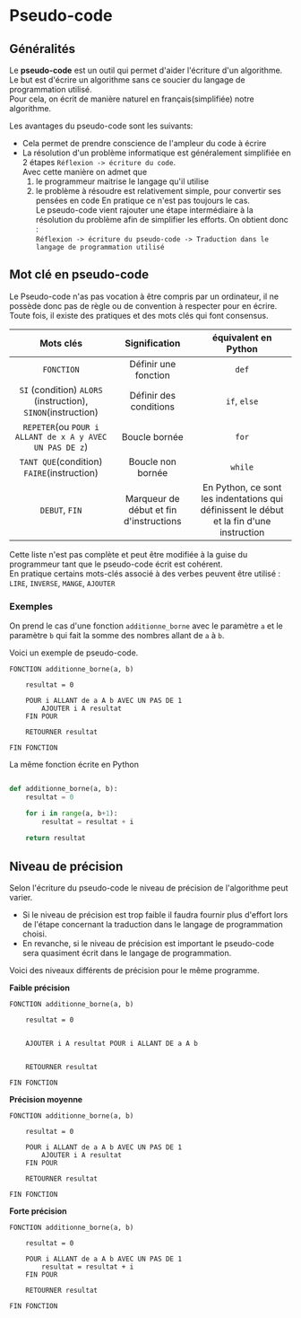 # Pseudo-code

## Généralités  
Le __pseudo-code__ est un outil qui permet d'aider l'écriture d'un algorithme.  
Le but est d'écrire un algorithme sans ce soucier du langage de programmation utilisé.  
Pour cela, on écrit de manière naturel en français(simplifiée) notre algorithme.    

Les avantages du pseudo-code sont les suivants: 
- Cela permet de prendre conscience de l'ampleur du code à écrire
- La résolution d'un problème informatique est généralement simplifiée en 2 étapes `Réflexion -> écriture du code`.   
Avec cette manière on admet que 
  1. le programmeur maitrise le langage qu'il utilise 
  2. le problème à résoudre est relativement simple, pour convertir ses pensées en code
En pratique ce n'est pas toujours le cas.   
Le pseudo-code vient rajouter une étape intermédiaire à la résolution du problème afin de simplifier les efforts. On obtient donc :  
`Réflexion -> écriture du pseudo-code -> Traduction dans le langage de programmation utilisé`


## Mot clé en pseudo-code   
Le Pseudo-code n'as pas vocation à être compris par un ordinateur, il ne possède donc pas de règle ou de convention à respecter pour en écrire.   
Toute fois, il existe des pratiques et des mots clés qui font consensus.

|                          Mots clés                           |              Signification              |                                   équivalent en Python                                   |
| :----------------------------------------------------------: | :-------------------------------------: | :--------------------------------------------------------------------------------------: |
|                          `FONCTION`                          |          Définir une fonction           |                                          `def`                                           |
| `SI` (condition) `ALORS` (instruction), `SINON`(instruction) |         Définir des conditions          |                                      `if`,  `else`                                       |
|   `REPETER`(ou `POUR i ALLANT de x A y AVEC UN PAS DE z`)    |              Boucle bornée              |                                          `for`                                           |
|          `TANT QUE`(condition) `FAIRE`(instruction)          |            Boucle non bornée            |                                         `while`                                          |
|                        `DEBUT`, `FIN`                        | Marqueur de début et fin d'instructions | En Python, ce sont les indentations qui définissent le début et la fin d'une instruction |

Cette liste n'est pas complète et peut être modifiée à la guise du programmeur tant que le pseudo-code écrit est cohérent.  
En pratique certains mots-clés associé à des verbes peuvent être utilisé : `LIRE`, `INVERSE`, `MANGE`, `AJOUTER` 

### Exemples  

On prend le cas d'une fonction `additionne_borne` avec le paramètre `a` et le paramètre `b` qui fait la somme des nombres allant de `a` à `b`. 

Voici un exemple de pseudo-code.  

```Pseudo
FONCTION additionne_borne(a, b)
    
    resultat = 0

    POUR i ALLANT de a A b AVEC UN PAS DE 1
        AJOUTER i A resultat
    FIN POUR

    RETOURNER resultat 

FIN FONCTION
```

La même fonction écrite en Python
```Python

def additionne_borne(a, b):
    resultat = 0  

    for i in range(a, b+1):
        resultat = resultat + i
    
    return resultat
```


## Niveau de précision  

Selon l'écriture du pseudo-code le niveau de précision de l'algorithme peut varier.  
- Si le niveau de précision est trop faible il faudra fournir plus d'effort lors de l'étape concernant la traduction dans le langage de programmation choisi.   
- En revanche, si le niveau de précision est important le pseudo-code sera quasiment écrit dans le langage de programmation.  

Voici des niveaux différents de précision pour le même programme.  

__Faible précision__
```Pseudo
FONCTION additionne_borne(a, b)
    
    resultat = 0

    
    AJOUTER i A resultat POUR i ALLANT DE a A b
    

    RETOURNER resultat 

FIN FONCTION
```


__Précision moyenne__
```Pseudo
FONCTION additionne_borne(a, b)
    
    resultat = 0

    POUR i ALLANT de a A b AVEC UN PAS DE 1
        AJOUTER i A resultat
    FIN POUR

    RETOURNER resultat 

FIN FONCTION
```

__Forte précision__
```Pseudo
FONCTION additionne_borne(a, b)
    
    resultat = 0

    POUR i ALLANT de a A b AVEC UN PAS DE 1
        resultat = resultat + i
    FIN POUR

    RETOURNER resultat 

FIN FONCTION
```